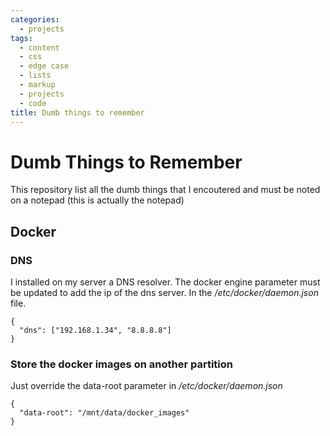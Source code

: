 ```yaml
---
categories:
  - projects
tags:
  - content
  - css
  - edge case
  - lists
  - markup
  - projects
  - code
title: Dumb things to remember
---
```


Dumb Things to Remember
=======================

This repository list all the dumb things that I encoutered and must be
noted on a notepad (this is actually the notepad)

Docker
------

### DNS

I installed on my server a DNS resolver. The docker engine parameter
must be updated to add the ip of the dns server. In the
*/etc/docker/daemon.json* file.

``` {.json}
{
  "dns": ["192.168.1.34", "8.8.8.8"]
}
```

### Store the docker images on another partition

Just override the data-root parameter in */etc/docker/daemon.json*

``` {.json}
{
  "data-root": "/mnt/data/docker_images"
}
```
